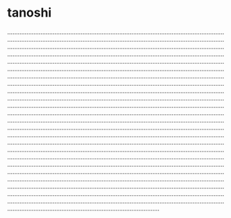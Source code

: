 # tanoshi
.......................................................................................................................................................................................................................................................................................................................................................................................................................................................................................................................................................................................................................................................................................................................................................................................................................................................................................................................................................................................................................................................................................................................................................................................................................................................................................................................................................................................................................................................................................................................................................................................................................................................................................................................................................................................................................................................................................................................................................................................................................................................................................................................................................................................................................................................................................................................................................................................................................................................................................................................................................................................................................................................................................................................................................................................................................................................................................................................................................................................................................................................................................................................................................................................